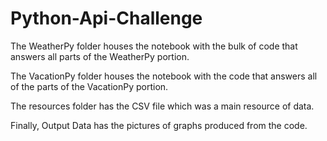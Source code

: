 # Python-Api-Challenge

The WeatherPy folder houses the notebook with the bulk of code that answers all parts of the WeatherPy portion.

The VacationPy folder houses the notebook with the code that answers all of the parts of the VacationPy portion.

The resources folder has the CSV file which was a main resource of data.

Finally, Output Data has the pictures of graphs produced from the code. 
